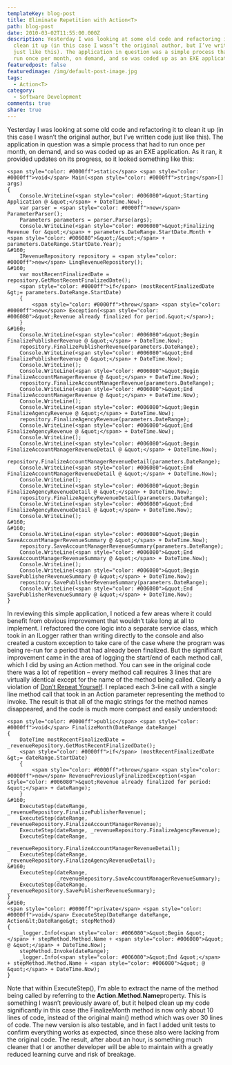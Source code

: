 ```yaml
---
templateKey: blog-post
title: Eliminate Repetition with Action<T>
path: blog-post
date: 2010-03-02T11:55:00.000Z
description: Yesterday I was looking at some old code and refactoring it to
  clean it up (in this case I wasn’t the original author, but I’ve written code
  just like this). The application in question was a simple process that had to
  run once per month, on demand, and so was coded up as an EXE application. As
featuredpost: false
featuredimage: /img/default-post-image.jpg
tags:
  - Action<T>
category:
  - Software Development
comments: true
share: true
---
```

Yesterday I was looking at some old code and refactoring it to clean it up (in this case I wasn’t the original author, but I’ve written code just like this). The application in question was a simple process that had to run once per month, on demand, and so was coded up as an EXE application. As it ran, it provided updates on its progress, so it looked something like this:

```
<span style="color: #0000ff">static</span> <span style="color: #0000ff">void</span> Main(<span style="color: #0000ff">string</span>[] args)
{
    Console.WriteLine(<span style="color: #006080">&quot;Starting Application @ &quot;</span> + DateTime.Now);
    var parser = <span style="color: #0000ff">new</span> ParameterParser();
    Parameters parameters = parser.Parse(args);
    Console.WriteLine(<span style="color: #006080">&quot;Finalizing Revenue for &quot;</span> + parameters.DateRange.StartDate.Month + <span style="color: #006080">&quot;/&quot;</span> + parameters.DateRange.StartDate.Year);
&#160;
    IRevenueRepository repository = <span style="color: #0000ff">new</span> LinqRevenueRepository();
&#160;
    var mostRecentFinalizedDate = repository.GetMostRecentFinalizedDate();
    <span style="color: #0000ff">if</span> (mostRecentFinalizedDate &gt;= parameters.DateRange.StartDate)
    {
        <span style="color: #0000ff">throw</span> <span style="color: #0000ff">new</span> Exception(<span style="color: #006080">&quot;Revenue already finalized for period.&quot;</span>);
    }
&#160;
    Console.WriteLine(<span style="color: #006080">&quot;Begin FinalizePublisherRevenue @ &quot;</span> + DateTime.Now);
    repository.FinalizePublisherRevenue(parameters.DateRange);
    Console.WriteLine(<span style="color: #006080">&quot;End FinalizePublisherRevenue @ &quot;</span> + DateTime.Now);
    Console.WriteLine();
    Console.WriteLine(<span style="color: #006080">&quot;Begin FinalizeAccountManagerRevenue @ &quot;</span> + DateTime.Now);
    repository.FinalizeAccountManagerRevenue(parameters.DateRange);
    Console.WriteLine(<span style="color: #006080">&quot;End FinalizeAccountManagerRevenue @ &quot;</span> + DateTime.Now);
    Console.WriteLine();
    Console.WriteLine(<span style="color: #006080">&quot;Begin FinalizeAgencyRevenue @ &quot;</span> + DateTime.Now);
    repository.FinalizeAgencyRevenue(parameters.DateRange);
    Console.WriteLine(<span style="color: #006080">&quot;End FinalizeAgencyRevenue @ &quot;</span> + DateTime.Now);
    Console.WriteLine();
    Console.WriteLine(<span style="color: #006080">&quot;Begin FinalizeAccountManagerRevenueDetail @ &quot;</span> + DateTime.Now);
    repository.FinalizeAccountManagerRevenueDetail(parameters.DateRange);
    Console.WriteLine(<span style="color: #006080">&quot;End FinalizeAccountManagerRevenueDetail @ &quot;</span> + DateTime.Now);
    Console.WriteLine();
    Console.WriteLine(<span style="color: #006080">&quot;Begin FinalizeAgencyRevenueDetail @ &quot;</span> + DateTime.Now);
    repository.FinalizeAgencyRevenueDetail(parameters.DateRange);
    Console.WriteLine(<span style="color: #006080">&quot;End FinalizeAgencyRevenueDetail @ &quot;</span> + DateTime.Now);
    Console.WriteLine();
&#160;
&#160;
    Console.WriteLine(<span style="color: #006080">&quot;Begin SaveAccountManagerRevenueSummary @ &quot;</span> + DateTime.Now);
    repository.SaveAccountManagerRevenueSummary(parameters.DateRange);
    Console.WriteLine(<span style="color: #006080">&quot;End SaveAccountManagerRevenueSummary @ &quot;</span> + DateTime.Now);
    Console.WriteLine();
    Console.WriteLine(<span style="color: #006080">&quot;Begin SavePublisherRevenueSummary @ &quot;</span> + DateTime.Now);
    repository.SavePublisherRevenueSummary(parameters.DateRange);
    Console.WriteLine(<span style="color: #006080">&quot;End SavePublisherRevenueSummary @ &quot;</span> + DateTime.Now);
}
```

In reviewing this simple application, I noticed a few areas where it could benefit from obvious improvement that wouldn’t take long at all to implement. I refactored the core logic into a separate service class, which took in an ILogger rather than writing directly to the console and also created a custom exception to take care of the case where the program was being re-run for a period that had already been finalized. But the significant improvement came in the area of logging the start/end of each method call, which I did by using an Action<T> method. You can see in the original code there was a lot of repetition – every method call requires 3 lines that are virtually identical except for the name of the method being called. Clearly a violation of [Don’t Repeat Yourself](http://stevesmithblog.com/blog/don-rsquo-t-repeat-yourself). I replaced each 3-line call with a single line method call that took in an Action<DateRange> parameter representing the method to invoke. The result is that all of the magic strings for the method names disappeared, and the code is much more compact and easily understood:

```
<span style="color: #0000ff">public</span> <span style="color: #0000ff">void</span> FinalizeMonth(DateRange dateRange)
{
    DateTime mostRecentFinalizedDate = _revenueRepository.GetMostRecentFinalizedDate();
    <span style="color: #0000ff">if</span> (mostRecentFinalizedDate &gt;= dateRange.StartDate)
    {
        <span style="color: #0000ff">throw</span> <span style="color: #0000ff">new</span> RevenuePreviouslyFinalizedException(<span style="color: #006080">&quot;Revenue already finalized for period: &quot;</span> + dateRange);
    }
&#160;
    ExecuteStep(dateRange, _revenueRepository.FinalizePublisherRevenue);
    ExecuteStep(dateRange, _revenueRepository.FinalizeAccountManagerRevenue);
    ExecuteStep(dateRange, _revenueRepository.FinalizeAgencyRevenue);
    ExecuteStep(dateRange,
                _revenueRepository.FinalizeAccountManagerRevenueDetail);
    ExecuteStep(dateRange, _revenueRepository.FinalizeAgencyRevenueDetail);
&#160;
    ExecuteStep(dateRange,
                _revenueRepository.SaveAccountManagerRevenueSummary);
    ExecuteStep(dateRange, _revenueRepository.SavePublisherRevenueSummary);
}
&#160;
<span style="color: #0000ff">private</span> <span style="color: #0000ff">void</span> ExecuteStep(DateRange dateRange, Action&lt;DateRange&gt; stepMethod)
{
    _logger.Info(<span style="color: #006080">&quot;Begin &quot;</span> + stepMethod.Method.Name + <span style="color: #006080">&quot; @ &quot;</span> + DateTime.Now);
    stepMethod.Invoke(dateRange);
    _logger.Info(<span style="color: #006080">&quot;End &quot;</span> + stepMethod.Method.Name + <span style="color: #006080">&quot; @ &quot;</span> + DateTime.Now);
}
```

Note that within ExecuteStep(), I’m able to extract the name of the method being called by referring to the **Action<T>.Method.Name**property. This is something I wasn’t previously aware of, but it helped clean up my code significantly in this case (the FinalizeMonth method is now only about 10 lines of code, instead of the original main() method which was over 30 lines of code. The new version is also testable, and in fact I added unit tests to confirm everything works as expected, since these also were lacking from the original code. The result, after about an hour, is something much cleaner that I or another developer will be able to maintain with a greatly reduced learning curve and risk of breakage.